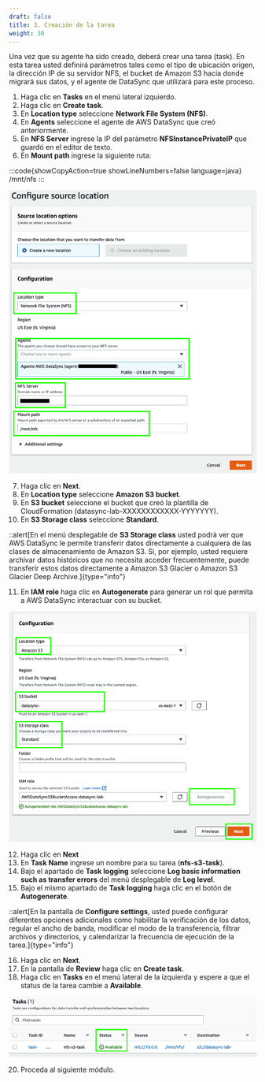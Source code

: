 ```yaml
---
draft: false
title: 3. Creación de la tarea
weight: 30
---
```

Una vez que su agente ha sido creado, deberá crear una tarea (task). En esta tarea usted definirá parámetros tales como el tipo de ubicación origen, la dirección IP de su servidor NFS, el bucket de Amazon S3 hacia donde migrará sus datos, y el agente de DataSync que utilizará para este proceso.

1. Haga clic en **Tasks** en el menú lateral izquierdo.
2. Haga clic en **Create task**.
3. En **Location type** seleccione **Network File System (NFS)**.
4. En **Agents** seleccione el agente de AWS DataSync que creó anteriormente.
5. En **NFS Server** ingrese la IP del parámetro **NFSInstancePrivateIP** que guardó en el editor de texto.
6. En **Mount path** ingrese la siguiente ruta:

:::code{showCopyAction=true showLineNumbers=false language=java}
/mnt/nfs
:::

![Tarea - ubicación origen](/static/images/ds/tareaorigen.png)

7. Haga clic en **Next**.
8. En **Location type** seleccione **Amazon S3 bucket**.
9. En **S3 bucket** seleccione el bucket que creó la plantilla de CloudFormation (datasync-lab-XXXXXXXXXXXX-YYYYYYY).
10. En **S3 Storage class** seleccione **Standard**.

::alert[En el menú desplegable de **S3 Storage class** usted podrá ver que AWS DataSync le permite transferir datos directamente a cualquiera de las clases de almacenamiento de Amazon S3. Si, por ejemplo, usted requiere archivar datos históricos que no necesita acceder frecuentemente, puede transferir estos datos directamente a Amazon S3 Glacier o Amazon S3 Glacier Deep Archive.]{type="info"}

11. En **IAM role** haga clic en **Autogenerate** para generar un rol que permita a AWS DataSync interactuar con su bucket.

![Tarea - Ubicación destino](/static/images/ds/tareadestino.png)

12. Haga clic en **Next**
13. En **Task Name** ingrese un nombre para su tarea (**nfs-s3-task**).
14. Bajo el apartado de **Task logging** seleccione **Log basic information such as transfer errors** del menú desplegable de **Log level**.
15. Bajo el mismo apartado de **Task logging** haga clic en el botón de **Autogenerate**.

::alert[En la pantalla de **Configure settings**, usted puede configurar diferentes opciones adicionales como habilitar la verificación de los datos, regular el ancho de banda, modificar el modo de la transferencia, filtrar archivos y directorios, y calendarizar la frecuencia de ejecución de la tarea.]{type="info"}

16. Haga clic en **Next**.
17. En la pantalla de **Review** haga clic en **Create task**.
18. Haga clic en **Tasks** en el menú lateral de la izquierda y espere a que el status de la tarea cambie a **Available**.

![Tarea disponible](/static/images/ds/tareadisponible.png)

20. Proceda al siguiente módulo.
